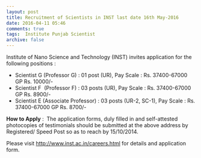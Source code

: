 ```yaml
---
layout: post
title: Recruitment of Scientists in INST last date 16th May-2016   
date: 2016-04-11 05:46
comments: true
tags:  Institute Punjab Scientist 
archive: false
---
```

Institute of Nano Science and Technology (INST) invites application for the following positions :

- Scientist G (Professor G) : 01 post (UR), Pay Scale : Rs. 37400-67000 GP Rs. 10000/-
- Scientist F  (Professor F) : 03 posts (UR), Pay Scale : Rs. 37400-67000 GP Rs. 8900/-
- Scientist E (Associate Professor) : 03 posts (UR-2, SC-1), Pay Scale : Rs. 37400-67000 GP Rs. 8700/-  

**How to Apply** :  The application forms, duly filled in and self-attested photocopies of testimonials should be submitted at the above address by Registered/ Speed Post so as to reach by 15/10/2014.

Please visit <http://www.inst.ac.in/careers.html> for details and application form. 
